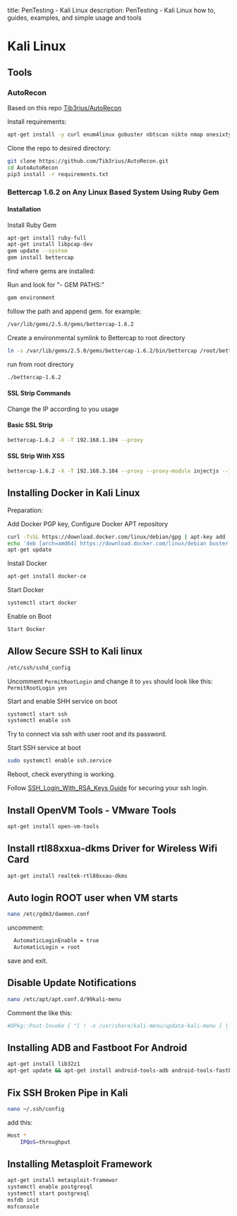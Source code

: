 title: PenTesting - Kali Linux
description: PenTesting - Kali Linux how to, guides, examples, and simple usage and tools

# Kali Linux

## Tools

### AutoRecon

Based on this repo [Tib3rius/AutoRecon](https://github.com/Tib3rius/AutoRecon)

Install requirements:

```bash
apt-get install -y curl enum4linux gobuster nbtscan nikto nmap onesixtyone oscanner smbclient smbmap smtp-user-enum sslscan tnscmd10g whatweb snmpcheck wkhtmltopdf sipvicious seclists git
```

Clone the repo to desired directory:

```bash
git clone https://github.com/Tib3rius/AutoRecon.git
cd AutoAutoRecon
pip3 install -r requirements.txt
```

### Bettercap 1.6.2 on Any Linux Based System Using Ruby Gem

#### Installation

Install Ruby Gem

```bash
apt-get install ruby-full
apt-get install libpcap-dev
gem update --system
gem install bettercap
```

find where gems are installed:

Run and look for "- GEM PATHS:"

```bash
gem environment
```

follow the path and append gem. for example:

```bash
/var/lib/gems/2.5.0/gems/bettercap-1.6.2
```

Create a environmental symlink to Bettercap to root directory

```bash
ln -s /var/lib/gems/2.5.0/gems/bettercap-1.6.2/bin/bettercap /root/bettercap-1.6.2
```

run from root directory

```bash
./bettercap-1.6.2
```

#### SSL Strip Commands

Change the IP according to you usage

#### Basic SSL Strip

```bash
bettercap-1.6.2 -X -T 192.168.1.104 --proxy
```

#### SSL Strip With XSS

```bash
bettercap-1.6.2 -X -T 192.168.3.104 --proxy --proxy-module injectjs --js-data "<script>alert('SSL STRIP, Script Injection')</script>"
```

## Installing Docker in Kali Linux

Preparation:

Add Docker PGP key, Configure Docker APT repository

```bash
curl -fsSL https://download.docker.com/linux/debian/gpg | apt-key add -
echo 'deb [arch=amd64] https://download.docker.com/linux/debian buster stable' > /etc/apt/sources.list.d/docker.list
apt-get update
```

Install Docker

```bash
apt-get install docker-ce
```

Start Docker

```bash
systemctl start docker
```

Enable on Boot

```bash
Start Docker

```

## Allow Secure SSH to Kali linux

```bash
/etc/ssh/sshd_config
```

Uncomment `PermitRootLogin` and change it to `yes` should look like this:
`PermitRootLogin yes`

Start and enable SHH service on boot

```bash
systemctl start ssh
systemctl enable ssh
```

Try to connect via ssh with user root and its password.

Start SSH service at boot

```bash
sudo systemctl enable ssh.service
```

Reboot, check everything is working.

Follow [SSH_Login_With_RSA_Keys Guide](https://3os.org/en-US/#!pages/linux/general/general.md#SSH_Login_With_RSA_Keys) for securing your ssh login.

## Install OpenVM Tools - VMware Tools

```bash
apt-get install open-vm-tools
```

## Install rtl88xxua-dkms Driver for Wireless Wifi Card

```bash
apt-get install realtek-rtl88xxau-dkms
```

## Auto login ROOT user when VM starts

```bash
nano /etc/gdm3/daemon.conf
```

uncomment:

```bash
  AutomaticLoginEnable = true
  AutomaticLogin = root
```

save and exit.

## Disable Update Notifications

```bash
nano /etc/apt/apt.conf.d/99kali-menu
```

Comment the like this:

```bash
#DPkg::Post-Invoke { "[ ! -x /usr/share/kali-menu/update-kali-menu ] || /usr/share/kali-menu/update-kali-menu wait_dpkg"; }
```

## Installing ADB and Fastboot For Android

```bash
apt-get install lib32z1
apt-get update && apt-get install android-tools-adb android-tools-fastboot
```

## Fix SSH __Broken Pipe__ in Kali

```bash
nano ~/.ssh/config
```

add this:

```bash
Host *
    IPQoS=throughput
```

## Installing Metasploit Framework

```bash
apt-get install metasploit-framewor
systemctl enable postgresql
systemctl start postgresql
msfdb init
msfconsole
```
